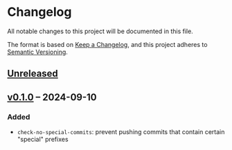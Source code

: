 # Changelog

All notable changes to this project will be documented in this file.

The format is based on [Keep a Changelog](https://keepachangelog.com/en/1.1.0/),
and this project adheres to [Semantic Versioning](https://semver.org/spec/v2.0.0.html).

<!--
Types of changes

    `Added` for new features.
    `Changed` for changes in existing functionality.
    `Deprecated` for soon-to-be removed features.
    `Removed` for now removed features.
    `Fixed` for any bug fixes.
    `Security` in case of vulnerabilities.
-->

## [Unreleased]

## [v0.1.0] &ndash; 2024-09-10

### Added

- `check-no-special-commits`: prevent pushing commits that contain certain "special" prefixes

[Unreleased]: https://github.com/FMeinicke/pre-commit-hooks/commits/main/
[v0.1.0]: https://github.com/FMeinicke/pre-commit-hooks/releases/tag/v0.1.0
